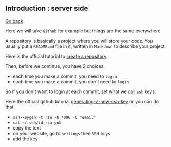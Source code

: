## Introduction : server side

[Go back](index.md)

Here we will take ``Github`` for example but things
are the same everywhere

A repository is basically a project where you will
store your code. You usually put a ``README.md`` file
in it, written in ``Markdown`` to describe your project.

Here is the official tutorial
to
[create a repository](https://docs.github.com/en/github/getting-started-with-github/quickstart/create-a-repo)
.

Then, before we continue, you have 2 choices
* each time you make a commit, you need to ``login``
* each time you make a commit, you don't need to ``login``

So if you don't want to login at each commit, set
what we call ``ssh`` keys.

Here the official github tutorial
[generating-a-new-ssh-key](https://docs.github.com/en/github/authenticating-to-github/connecting-to-github-with-ssh/generating-a-new-ssh-key-and-adding-it-to-the-ssh-agent)
or you can do that

* ``ssh-keygen -t rsa -b 4096 -C "email"``
* ``cat ~/.ssh/id_rsa.pub``
* copy the text
* on your website, go to ``settings`` then `SSH keys`
* add the key
```
